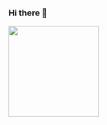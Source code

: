 ### Hi there 👋

<!--
**angelesgomez/angelesgomez** is a ✨ _special_ ✨ repository because its `README.md` (this file) appears on your GitHub profile.

Here are some ideas to get you started:

- 🔭 I’m currently working on ...
- 🌱 I’m currently learning ...
- 👯 I’m looking to collaborate on ...
- 🤔 I’m looking for help with ...
- 💬 Ask me about ...
- 📫 How to reach me: ... 
- 😄 Pronouns: ...
- ⚡ Fun fact: ...
-->
<div>
  <img height="180em" src="https://github-readme-stats.vercel.app/api?username=angelesgomez&show_icons=true&theme=tokyonight&hide=issues,stars">
 <!-- locale=es para el idioma 
    Para que aparezcan los lenguajes en uso:
  <img height="180em" src="https://github-readme-stats.vercel.app/api/top-langs/?username=angelesgomez&layout=compact&theme=tokyonight">
-->
                   
</div>
